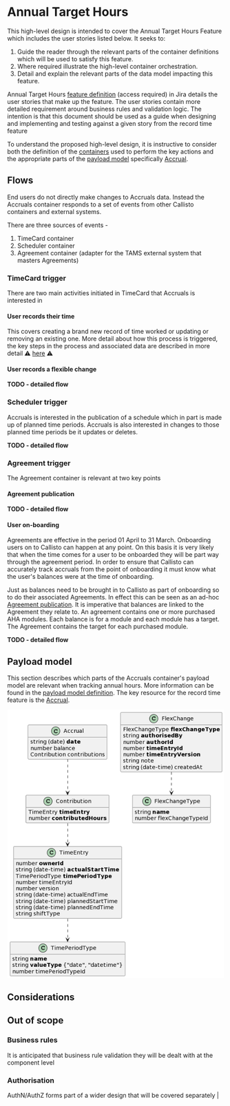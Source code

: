 # Annual Target Hours

This high-level design is intended to cover the Annual Target Hours Feature which includes the user stories listed below. It seeks to:

1.  Guide the reader through the relevant parts of the container definitions which will be used to satisfy this feature.
2.  Where required illustrate the high-level container orchestration.
3.  Detail and explain the relevant parts of the data model impacting this feature.

Annual Target Hours [feature definition](https://collaboration.homeoffice.gov.uk/jira/browse/EAHW-1249) (access required) in Jira details the user stories that make up the feature. The user stories contain more detailed requirement around business rules and validation logic. The intention is that this document should be used as a guide when designing and implementing and testing against a given story from the record time feature

To understand the proposed high-level design, it is instructive to consider both the definition of the [containers](./../index.md) used to perform the key actions and the appropriate parts of the [payload model](./../../payload.md) specifically [Accrual](./../../payload.md#accrual).

## Flows
End users do not directly make changes to Accruals data. Instead the Accruals container responds to a set of events from other Callisto containers and external systems.

There are three sources of events - 

 1. TimeCard container 
 2. Scheduler container
 3. Agreement container (adapter for the TAMS external system that masters Agreements)

### TimeCard trigger
There are two main activities initiated in TimeCard that Accruals is interested in

#### User records their time
This covers creating a brand new record of time worked or updating or removing an existing one. More detail about how this process is triggered, the key steps in the process and associated data are described in more detail :warning: [here](./timecard-timeentry.md) :warning:

#### User records a flexible change
**TODO - detailed flow**

### Scheduler trigger
Accruals is interested in the publication of a schedule which in part is made up of planned time periods. Accruals is also interested in changes to those planned time periods be it updates or deletes.

**TODO - detailed flow**

### Agreement trigger
The Agreement container is relevant at two key points

#### Agreement publication 
**TODO - detailed flow**

#### User on-boarding
Agreements are effective in the period 01 April to 31 March. Onboarding users on to Callisto can happen at any point. On this basis it is very likely that when the time comes for a user to be onboarded they will be part way through the agreement period. In order to ensure that Callisto can accurately track accruals from the point of onboarding it must know what the user's balances were at the time of onboarding.

Just as balances need to be brought in to Callisto as part of onboarding so to do their associated Agreements. In effect this can be seen as an ad-hoc [Agreement publication](#agreement-publication). It is imperative that balances are linked to the Agreement they relate to. An agreement contains one or more purchased AHA modules. Each balance is for a module and each module has a target. The Agreement contains the target for each purchased module.

**TODO - detailed flow**

## Payload model

This section describes which parts of the Accruals container's payload model are relevant when tracking annual hours. More information can be found in the [payload model definition](./../../payload.md). The key resource for the record time feature is the [Accrual](./../../payload.md#accrual).

![payload-model](./../../images/payload-model.png)

## Considerations

## Out of scope

### Business rules
It is anticipated that business rule validation they will be dealt with at the component level

### Authorisation
AuthN/AuthZ forms part of a wider design that will be covered separately
            |



